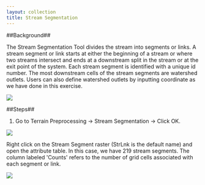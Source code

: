 ```yaml
---
layout: collection
title: Stream Segmentation
---
```

##Background##

The Stream Segmentation Tool divides the stream into segments or links. A stream segment or link starts at either the beginning of a stream or where two streams intersect and ends at a downstream split in the stream or at the exit point of the system. 
Each stream segment is identified with a unique id number.
The most downstream cells of the stream segments are watershed outlets. Users can also define watershed outlets by inputting coordinate as we have done in this exercise.

<a href="{{ site.url }}/pictures/StreamSegment.png"><img src="{{ site.url }}/pictures/StreamSegment.png"></a>

##Steps##

1. Go to Terrain Preprocessing &#8594; Stream Segmentation &#8594; Click OK.

<a href="{{ site.url }}/pictures/StreamSegment2.png"><img src="{{ site.url }}/pictures/StreamSegment2.png"></a>

Right click on the Stream Segment raster (StrLnk is the default name) and open the attribute table. In this case, we have 219 stream segments. The column labeled 'Counts' refers to the number of grid cells associated with each segment or link.

<a href="{{ site.url }}/pictures/StreamSegment3.png"><img src="{{ site.url }}/pictures/StreamSegment3.png"></a>


